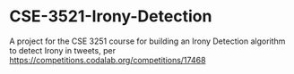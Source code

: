 # CSE-3521-Irony-Detection

A project for the CSE 3251 course for building an Irony Detection algorithm to detect Irony in tweets, per https://competitions.codalab.org/competitions/17468
